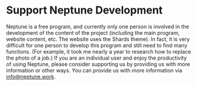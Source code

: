 # Support Neptune Development

Neptune is a free program, and currently only one person is involved in the development of the content of the project (including the main program, website content, etc. The website uses the Shards theme). In fact, it is very difficult for one person to develop this program and still need to find many functions. (For example, it took me nearly a year to research how to replace the photo of a job.) If you are an individual user and enjoy the productivity of using Neptune, please consider supporting us by providing us with more information or other ways. You can provide us with more information via info@neptune.work.
